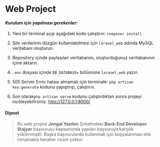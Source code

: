 # Web Project

#### ***Kurulum için yapılması gerekenler:***
 1. Yeni bir terminal açıp aşağıdaki kodu çalıştırın:
 `composer install`
 
 2.  Site verilerinin düzgün kullanılabilmesi için `laravel_web` adında MySQL veritabanı oluşturun.

 3. Repository içinde paylaşılan veritabanını, oluşturduğunuz veritabanının içine aktarın.

 4. `.env` dosyası içinde `DB_DATABASE=` bölümüne `laravel_web` yazın.
 
 5. 505 Server Error hatası almamak için terminale:
 `php artisan key:generate` kodunu yapıştırıp, çalıştırın.
 
 
 6. Son olarak`php artisan serve` kodunu çalıştırdıktan sonra projeyi inceleyebilirsiniz. http://127.0.0.1:8000/
#### Dipnot

> Bu web projesi **Jengal Yazılım** Şirketindeki **Back-End Developer
> Stajyer** başvurusu kapsamında yapılan başvuruya karşılık
> yüklenmiştir. Başka başvurularda kullanmak için kopyalanması etik olmamakla beraber rızam yoktur.

